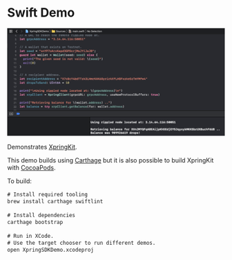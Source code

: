 # Swift Demo

<img src="swift-xrp-demo.png" alt="Screenshot of the Xpring SDK Demo"/>

Demonstrates [XpringKit](http://github.com/xpring-eng/xpringkit). 

This demo builds using [Carthage](https://github.com/Carthage/Carthage) but it is also possible to build XpringKit with [CocoaPods](https://cocoapods.org/).

To build:
```shell
# Install required tooling
brew install carthage swiftlint

# Install dependencies
carthage bootstrap

# Run in XCode.
# Use the target chooser to run different demos.
open XpringSDKDemo.xcodeproj
```

